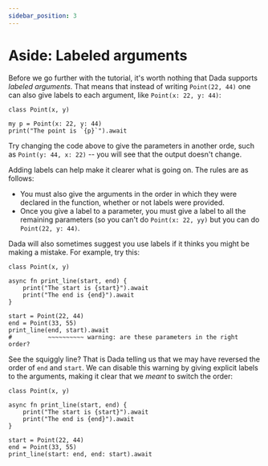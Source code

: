 ```yaml
---
sidebar_position: 3
---
```


# Aside: Labeled arguments

Before we go further with the tutorial, it's worth nothing that Dada supports _labeled arguments_. That means that instead of writing `Point(22, 44)` one can also give labels to each argument, like `Point(x: 22, y: 44)`:

```dada ide
class Point(x, y)

my p = Point(x: 22, y: 44)
print("The point is `{p}`").await
```

Try changing the code above to give the parameters in another orde, such as `Point(y: 44, x: 22)` -- you will see that the output doesn't change.

Adding labels can help make it clearer what is going on. The rules are as follows:

- You must also give the arguments in the order in which they were declared in the function, whether or not labels were provided.
- Once you give a label to a parameter, you must give a label to all the remaining parameters (so you can't do `Point(x: 22, yy)` but you can do `Point(22, y: 44)`.

Dada will also sometimes suggest you use labels if it thinks you might be making a mistake. For example, try this:

```dada ide
class Point(x, y)

async fn print_line(start, end) {
    print("The start is {start}").await
    print("The end is {end}").await
}

start = Point(22, 44)
end = Point(33, 55)
print_line(end, start).await
#          ~~~~~~~~~~ warning: are these parameters in the right order?
```

See the squiggly line? That is Dada telling us that we may have reversed the order of `end` and `start`. We can disable this warning by giving explicit labels to the arguments, making it clear that we _meant_ to switch the order:

```dada ide
class Point(x, y)

async fn print_line(start, end) {
    print("The start is {start}").await
    print("The end is {end}").await
}

start = Point(22, 44)
end = Point(33, 55)
print_line(start: end, end: start).await
```
